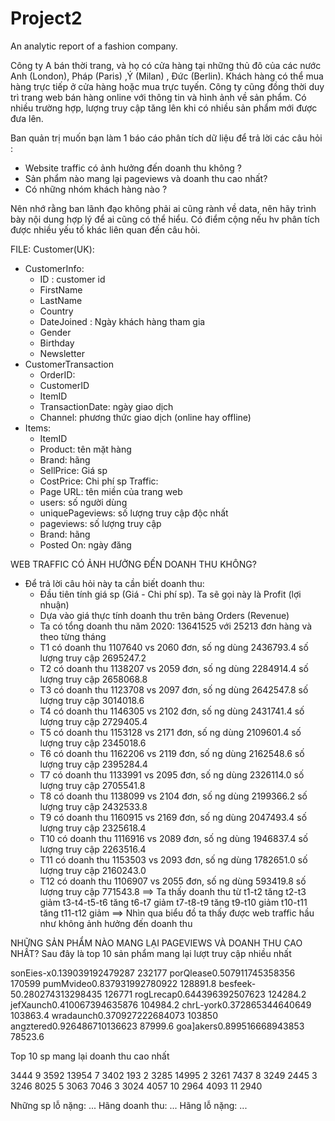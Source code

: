 # Project2
An analytic report of a fashion company.

Công ty A bán thời trang, và họ có cửa hàng tại những thủ đô của các nước Anh (London), Pháp (Paris) ,Ý (Milan) , Đức (Berlin).
Khách hàng có thể mua hàng trực tiếp ở cửa hàng hoặc mua trực tuyến. 
Công ty cũng đồng thời duy trì trang web bán hàng online với thông tin và hình ảnh về sản phẩm. 
Có nhiều trường hợp, lượng truy cập tăng lên khi có nhiều sản phẩm mới được đưa lên. 

Ban quản trị muốn bạn làm 1 báo cáo phân tích dữ liệu để trả lời các câu hỏi : 
 - Website traffic có ảnh hưởng đến doanh thu không ? 
 - Sản phẩm nào mang lại pageviews và doanh thu cao nhất?
 - Có những nhóm khách hàng nào ? 

Nên nhớ rằng ban lãnh đạo không phải ai cũng rành về data, nên hãy trình bày nội dung hợp lý để ai cũng có thể hiểu. 
Có điểm cộng nếu hv phân tích được nhiều yếu tố khác liên quan đến câu hỏi. 

FILE:
Customer(UK):
- CustomerInfo:
	+ ID : customer id
	+ FirstName
	+ LastName
	+ Country
	+ DateJoined : Ngày khách hàng tham gia
	+ Gender
	+ Birthday
	+ Newsletter
- CustomerTransaction
	+ OrderID:
	+ CustomerID
	+ ItemID
	+ TransactionDate: ngày giao dịch
	+ Channel: phương thức giao dịch (online hay offline)
- Items:
	+ ItemID
	+ Product: tên mặt hàng
	+ Brand: hãng
	+ SellPrice: Giá sp
	+ CostPrice: Chi phí sp
Traffic:
	+ Page URL: tên miền của trang web
	+ users: số người dùng
	+ uniquePageviews: số lượng truy cập độc nhất
	+ pageviews: số lượng truy cập
	+ Brand: hãng
	+ Posted On: ngày đăng

WEB TRAFFIC CÓ ẢNH HƯỞNG ĐẾN DOANH THU KHÔNG?
* Để trả lời câu hỏi này ta cần biết doanh thu:
   - Đầu tiên tính giá sp (Giá - Chi phí sp). Ta sẽ gọi này là Profit (lợi nhuận)
   - Dựa vào giá thực tính doanh thu trên bảng Orders (Revenue)
   - Ta có tổng doanh thu năm 2020: 13641525 với 25213 đơn hàng và theo từng tháng
	+ T1 có doanh thu  1107640 vs 2060 đơn, số ng dùng 2436793.4 số lượng truy cập 2695247.2
	+ T2 có doanh thu  1138207 vs 2059 đơn, số ng dùng 2284914.4 số lượng truy cập 2658068.8
	+ T3 có doanh thu  1123708 vs 2097 đơn, số ng dùng 2642547.8 số lượng truy cập 3014018.6
	+ T4 có doanh thu  1146305 vs 2102 đơn, số ng dùng 2431741.4 số lượng truy cập 2729405.4
	+ T5 có doanh thu  1153128 vs 2171 đơn, số ng dùng 2109601.4 số lượng truy cập 2345018.6
	+ T6 có doanh thu  1162206 vs 2119 đơn, số ng dùng 2162548.6 số lượng truy cập 2395284.4
	+ T7 có doanh thu  1133991 vs 2095 đơn, số ng dùng 2326114.0 số lượng truy cập 2705541.8
	+ T8 có doanh thu  1138099 vs 2104 đơn, số ng dùng 2199366.2 số lượng truy cập 2432533.8
	+ T9 có doanh thu  1160915 vs 2169 đơn, số ng dùng 2047493.4 số lượng truy cập 2325618.4
	+ T10 có doanh thu 1116916 vs 2089 đơn, số ng dùng 1946837.4 số lượng truy cập 2263516.4
	+ T11 có doanh thu 1153503 vs 2093 đơn, số ng dùng 1782651.0 số lượng truy cập 2160243.0
	+ T12 có doanh thu 1106907 vs 2055 đơn, số ng dùng 593419.8 số lượng truy cập 771543.8
==> Ta thấy doanh thu từ t1-t2 tăng t2-t3 giảm t3-t4-t5-t6 tăng t6-t7 giảm
t7-t8-t9 tăng t9-t10 giảm t10-t11 tăng t11-t12 giảm
==> Nhìn qua biểu đồ ta thấy được web traffic hầu như không ảnh hưởng đến doanh thu

NHỮNG SẢN PHẨM NÀO MANG LẠI PAGEVIEWS VÀ DOANH THU CAO NHẤT?
Sau đây là top 10 sản phẩm mang lại lượt truy cập nhiều nhất

sonEies-x0.139039192479287	232177
porQlease0.507911745358356	170599
pumMvideo0.837931992780922	128891.8
besfeek-50.280274313298435	126771
rogLrecap0.644396392507623	124284.2
jefXaunch0.410067394635876	104984.2
chrL-york0.372865344640649	103863.4
wradaunch0.370927222684073	103850
angztered0.926486710136623	87999.6
goa]akers0.899516668943853	78523.6

Top 10 sp mang lại doanh thu cao nhất

3444	9	3592
13954	7	3402
193	2	3285
14995	2	3261
7437	8	3249
2445	3	3246
8025	5	3063
7046	3	3024
4057	10	2964
4093	11	2940

Những sp lỗ nặng: ...
Hãng doanh thu: ...
Hãng lỗ nặng: ...
